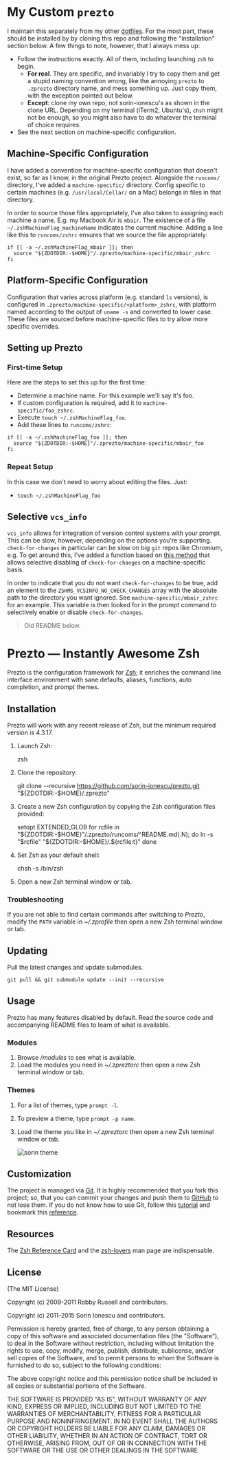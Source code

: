 # My Custom `prezto`

I maintain this separately from my other
[dotfiles](https://github.com/srsudar/dotfiles). For the most part, these
should be installed by by cloning this repo and following the "Installation"
section below. A few things to note, however, that I always mess up:
* Follow the instructions exactly. All of them, including launching `zsh` to
    begin.
    * **For real**. They are specific, and invariably I try to copy them and
        get a stupid naming convention wrong, like the annoying `prezto` to
        `.zprezto` directory name, and mess something up. Just copy them, with
        the exception pointed out below.
    * **Except**: clone my own repo, not sorin-ionescu's as shown in the clone
        URL. Depending on my terminal (iTerm2, Ubuntu's), `chsh` might not be
        enough, so you might also have to do whatever the terminal of choice
        requires.
* See the next section on machine-specific configuration.

## Machine-Specific Configuration

I have added a convention for machine-specific configuration that doesn't
exist, so far as I know, in the original Prezto project. Alongside the
`runcoms/` directory, I've added a `machine-specific/` directory. Config
specific to certain machines (e.g. `/usr/local/Cellar/` on a Mac) belongs in
files in that directory.

In order to source those files appropriately, I've also taken to assigning each
machine a name. E.g. my Macbook Air is `mbair`. The existence of a file
`~/.zshMachineFlag_machineName` indicates the current machine. Adding a line
like this to `runcoms/zshrc` ensures that we source the file appropriately:

```
if [[ -a ~/.zshMachineFlag_mbair ]]; then
  source "${ZDOTDIR:-$HOME}"/.zprezto/machine-specific/mbair_zshrc
fi
```

## Platform-Specific Configuration

Configuration that varies across platform (e.g. standard `ls` versions), is
configured in `.zprezto/machine-specific/<platform>_zshrc`, with platform named
according to the output of `uname -s` and converted to lower case. These files
are sourced before machine-specific files to try allow more specific overrides.

## Setting up Prezto

### First-time Setup

Here are the steps to set this up for the first time:
* Determine a machine name. For this example we'll say it's foo.
* If custom configuration is required, add it to `machine-specific/foo_zshrc`.
* Execute `touch ~/.zshMachineFlag_foo`.
* Add these lines to `runcoms/zshrc`:
```
if [[ -a ~/.zshMachineFlag_foo ]]; then
  source "${ZDOTDIR:-$HOME}"/.zprezto/machine-specific/mbair_foo
fi
```

### Repeat Setup
In this case we don't need to worry about editing the files. Just:
* `touch ~/.zshMachineFlag_foo`


## Selective `vcs_info`

`vcs_info` allows for integration of version control systems with your prompt.
This can be slow, however, depending on the options you're supporting.
`check-for-changes` in particular can be slow on big `git` repos like Chromium,
e.g. To get around this, I've added a function based on [this
method](https://github.com/johan/zsh/blob/master/Misc/vcs_info-examples#L88-L102)
that allows selective disabling of `check-for-changes` on a machine-specific
basis.

In order to indicate that you do not want `check-for-changes` to be true, add
an element to the `ZSHMS_VCSINFO_NO_CHECK_CHANGES` array with the absolute path
to the directory you want ignored. See `machine-specific/mbair_zshrc` for an
example. This variable is then looked for in the prompt command to selectively
enable or disable `check-for-changes`.


> Old README below.

Prezto — Instantly Awesome Zsh
==============================

Prezto is the configuration framework for [Zsh][1]; it enriches the command line
interface environment with sane defaults, aliases, functions, auto completion,
and prompt themes.

Installation
------------

Prezto will work with any recent release of Zsh, but the minimum required
version is 4.3.17.

  1. Launch Zsh:

        zsh

  2. Clone the repository:

        git clone --recursive https://github.com/sorin-ionescu/prezto.git "${ZDOTDIR:-$HOME}/.zprezto"

  3. Create a new Zsh configuration by copying the Zsh configuration files
     provided:

        setopt EXTENDED_GLOB
        for rcfile in "${ZDOTDIR:-$HOME}"/.zprezto/runcoms/^README.md(.N); do
          ln -s "$rcfile" "${ZDOTDIR:-$HOME}/.${rcfile:t}"
        done

  4. Set Zsh as your default shell:

        chsh -s /bin/zsh

  5. Open a new Zsh terminal window or tab.

### Troubleshooting

If you are not able to find certain commands after switching to *Prezto*,
modify the `PATH` variable in *~/.zprofile* then open a new Zsh terminal
window or tab.

Updating
--------

Pull the latest changes and update submodules.

    git pull && git submodule update --init --recursive

Usage
-----

Prezto has many features disabled by default. Read the source code and
accompanying README files to learn of what is available.

### Modules

  1. Browse */modules* to see what is available.
  2. Load the modules you need in *~/.zpreztorc* then open a new Zsh terminal
     window or tab.

### Themes

  1. For a list of themes, type `prompt -l`.
  2. To preview a theme, type `prompt -p name`.
  3. Load the theme you like in *~/.zpreztorc* then open a new Zsh terminal
     window or tab.

     ![sorin theme][2]

Customization
-------------

The project is managed via [Git][3]. It is highly recommended that you fork this
project; so, that you can commit your changes and push them to [GitHub][4] to
not lose them. If you do not know how to use Git, follow this [tutorial][5] and
bookmark this [reference][6].

Resources
---------

The [Zsh Reference Card][7] and the [zsh-lovers][8] man page are indispensable.

License
-------

(The MIT License)

Copyright (c) 2009-2011 Robby Russell and contributors.

Copyright (c) 2011-2015 Sorin Ionescu and contributors.

Permission is hereby granted, free of charge, to any person obtaining a copy of
this software and associated documentation files (the "Software"), to deal in
the Software without restriction, including without limitation the rights to
use, copy, modify, merge, publish, distribute, sublicense, and/or sell copies
of the Software, and to permit persons to whom the Software is furnished to do
so, subject to the following conditions:

The above copyright notice and this permission notice shall be included in all
copies or substantial portions of the Software.

THE SOFTWARE IS PROVIDED "AS IS", WITHOUT WARRANTY OF ANY KIND, EXPRESS OR
IMPLIED, INCLUDING BUT NOT LIMITED TO THE WARRANTIES OF MERCHANTABILITY,
FITNESS FOR A PARTICULAR PURPOSE AND NONINFRINGEMENT. IN NO EVENT SHALL THE
AUTHORS OR COPYRIGHT HOLDERS BE LIABLE FOR ANY CLAIM, DAMAGES OR OTHER
LIABILITY, WHETHER IN AN ACTION OF CONTRACT, TORT OR OTHERWISE, ARISING FROM,
OUT OF OR IN CONNECTION WITH THE SOFTWARE OR THE USE OR OTHER DEALINGS IN THE
SOFTWARE.

[1]: http://www.zsh.org
[2]: http://i.imgur.com/nrGV6pg.png "sorin theme"
[3]: http://git-scm.com
[4]: https://github.com
[5]: http://gitimmersion.com
[6]: http://gitref.org
[7]: http://www.bash2zsh.com/zsh_refcard/refcard.pdf
[8]: http://grml.org/zsh/zsh-lovers.html
